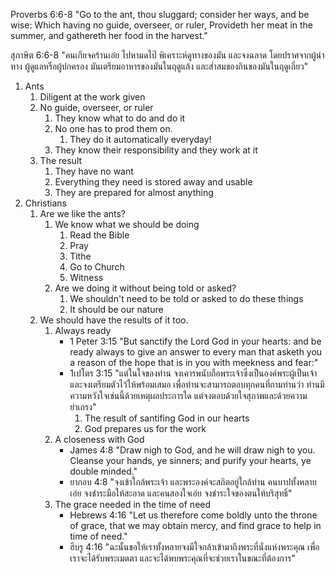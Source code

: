 
Proverbs 6:6-8 "Go to the ant, thou sluggard; consider her ways, and be wise: Which having no guide, overseer, or ruler, Provideth her meat in the summer, and gathereth her food in the harvest."

สุภาษิต 6:6-8 "คนเกียจคร้านเอ๋ย ไปหามดไป๊ พิเคราะห์ดูทางของมัน และจงฉลาด โดยปราศจากผู้นำทาง ผู้ดูแลหรือผู้ปกครอง มันเตรียมอาหารของมันในฤดูแล้ง และส่ำสมของกินของมันในฤดูเกี่ยว"

1. Ants
    1. Diligent at the work given
    2. No guide, overseer, or ruler
        1. They know what to do and do it
        2. No one has to prod them on.
            1. They do it automatically everyday!
        3. They know their responsibility and they work at it
    3. The result
        1. They have no want
        2. Everything they need is stored away and usable
        3. They are prepared for almost anything
2. Christians
    1. Are we like the ants?
        1. We know what we should be doing
            1. Read the Bible
            2. Pray
            3. Tithe
            4. Go to Church
            5. Witness
        2. Are we doing it without being told or asked?
            1. We shouldn't need to be told or asked to do these things
            2. It should be our nature
    2. We should have the results of it too.
        1. Always ready
            - 1 Peter 3:15 "But sanctify the Lord God in your hearts: and be ready always to give an answer to every man that asketh you a reason of the hope that is in you with meekness and fear:"
            - 1เปโตร 3:15 "แต่ในใจของท่าน จงเคารพนับถือพระเจ้าซึ่งเป็นองค์พระผู้เป็นเจ้า และจงเตรียมตัวไว้ให้พร้อมเสมอ เพื่อท่านจะสามารถตอบทุกคนที่ถามท่านว่า ท่านมีความหวังใจเช่นนี้ด้วยเหตุผลประการใด แต่จงตอบด้วยใจสุภาพและด้วยความยำเกรง"
                1. The result of santifing God in our hearts
                2. God prepares us for the work
        2. A closeness with God
            - James 4:8 "Draw nigh to God, and he will draw nigh to you. Cleanse your hands, ye sinners; and purify your hearts, ye double minded."
            - ยากอบ 4:8 "จงเข้าใกล้พระเจ้า และพระองค์จะสถิตอยู่ใกล้ท่าน คนบาปทั้งหลายเอ๋ย จงชำระมือให้สะอาด และคนสองใจเอ๋ย จงชำระใจของตนให้บริสุทธิ์"
        3. The grace needed in the time of need
            - Hebrews 4:16 "Let us therefore come boldly unto the throne of grace, that we may obtain mercy, and find grace to help in time of need."
            - ฮีบรู 4:16 "ฉะนั้นขอให้เราทั้งหลายจงมีใจกล้าเข้ามาถึงพระที่นั่งแห่งพระคุณ เพื่อเราจะได้รับพระเมตตา และจะได้พบพระคุณที่จะช่วยเราในขณะที่ต้องการ"
